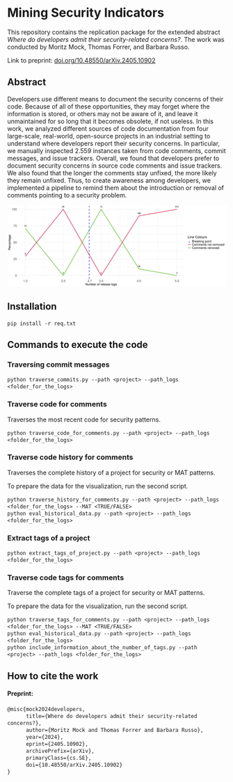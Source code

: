 # Mining Security Indicators

This repository contains the replication package for the extended abstract *Where do developers admit their security-related concerns?*. The work was conducted by Moritz Mock, Thomas Forrer, and Barbara Russo.

Link to preprint: [doi.org/10.48550/arXiv.2405.10902](https://doi.org/10.48550/arXiv.2405.10902)

## Abstract

Developers use different means to document the security concerns of their code. 
Because of all of these opportunities, they may forget where the information is stored, or others may not be aware of it, and leave it unmaintained for so long that it becomes obsolete, if not useless. 
In this work, we analyzed different sources of code documentation from four large-scale, real-world, open-source projects in an industrial setting to understand where developers report their security concerns. In particular, we manually inspected 2.559 instances taken from code comments, commit messages, and issue trackers. 
Overall, we found that developers prefer to document security concerns in source code comments and issue trackers. 
We also found that the longer the comments stay unfixed, the more likely they remain unfixed. Thus, to create awareness among developers, we implemented a pipeline to remind them about the introduction or removal of comments pointing to a security problem.


![Alt text](plots/GLPI_eval_duration_comments_stayed.png)

## Installation 

```
pip install -r req.txt
```

## Commands to execute the code

### Traversing commit messages

```
python traverse_commits.py --path <project> --path_logs <folder_for_the_logs>
```

### Traverse code for comments

Traverses the most recent code for security patterns.

```
python traverse_code_for_comments.py --path <project> --path_logs <folder_for_the_logs>
```

### Traverse code history for comments

Traverses the complete history of a project for security or MAT patterns.

To prepare the data for the visualization, run the second script.

```
python traverse_history_for_comments.py --path <project> --path_logs <folder_for_the_logs> --MAT <TRUE/FALSE>
python eval_historical_data.py --path <project> --path_logs <folder_for_the_logs>
```

### Extract tags of a project

```
python extract_tags_of_project.py --path <project> --path_logs <folder_for_the_logs>
```

### Traverse code tags for comments

Traverse the complete tags of a project for security or MAT patterns.

To prepare the data for the visualization, run the second script.

```
python traverse_tags_for_comments.py --path <project> --path_logs <folder_for_the_logs> --MAT <TRUE/FALSE>
python eval_historical_data.py --path <project> --path_logs <folder_for_the_logs>
python include_information_about_the_number_of_tags.py --path <project> --path_logs <folder_for_the_logs>
```


## How to cite the work

#### Preprint:

```bibtext
@misc{mock2024developers,
      title={Where do developers admit their security-related concerns?}, 
      author={Moritz Mock and Thomas Forrer and Barbara Russo},
      year={2024},
      eprint={2405.10902},
      archivePrefix={arXiv},
      primaryClass={cs.SE},
      doi={10.48550/arXiv.2405.10902}
}
```
